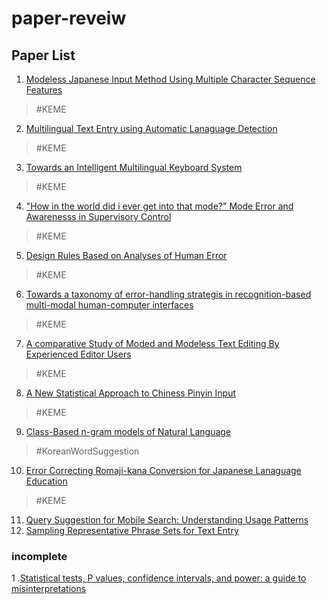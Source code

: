 # paper-reveiw

## Paper List
1. [Modeless Japanese Input Method Using Multiple Character Sequence Features](https://github.com/pinetree408/paper-reveiw/blob/master/modeless-japanese-input-method-using-multiple-character-sequence-features.md)
  > #KEME
2. [Multilingual Text Entry using Automatic Lanaguage Detection](https://github.com/pinetree408/paper-reveiw/blob/master/multilingual-text-entry-using-automatic-language-detection.md)
  > #KEME
3. [Towards an Intelligent Multilingual Keyboard System](https://github.com/pinetree408/paper-reveiw/blob/master/towards-an-intelligent-multilingual-keyboard-system.md)
  > #KEME
4. ["How in the world did i ever get into that mode?" Mode Error and Awarenesss in Supervisory Control](https://github.com/pinetree408/paper-reveiw/blob/master/how-in-the-world-did-i-ever-gt-into-that-mode.md)
  > #KEME
5. [Design Rules Based on Analyses of Human Error](https://github.com/pinetree408/paper-reveiw/blob/master/design-rules-based-on-analyses-of-human-error.md)
  > #KEME
6. [Towards a taxonomy of error-handling strategis in recognition-based multi-modal human-computer interfaces](https://github.com/pinetree408/paper-reveiw/blob/master/towards-a-taxonomy-of-error-handling-startegis-in-recognitions-based-multi-modal-human-computer-interfaces.md)
  > #KEME
7. [A comparative Study of Moded and Modeless Text Editing By Experienced Editor Users](https://github.com/pinetree408/paper-reveiw/blob/master/a-comparative-study-of-moded-and-modeless-text-editing-by-experienced-editor-users.md)
  > #KEME 
8. [A New Statistical Approach to Chiness Pinyin Input](https://github.com/pinetree408/paper-reveiw/blob/master/a-new-statistical-approach-to-chiness-pinyin-input.md)
  > #KEME
9. [Class-Based n-gram models of Natural Language](https://github.com/pinetree408/paper-reveiw/blob/master/class-based-n-gram-models-of-natura-language.md)
  > #KoreanWordSuggestion
10. [Error Correcting Romaji-kana Conversion for Japanese Lanaguage Education](https://github.com/pinetree408/paper-reveiw/blob/master/error-correcting-romaji-kana-conversion-for-japanese-lanaguage-education.md)
  > #KEME
11. [Query Suggestion for Mobile Search: Understanding Usage Patterns](https://github.com/pinetree408/paper-reveiw/blob/master/query-suggestions-for-mobile-search-understanding-usage-patterns.md)
12. [Sampling Representative Phrase Sets for Text Entry](https://github.com/pinetree408/paper-reveiw/blob/master/sampling-representative-phrase-sets-for-text-entry.md)

### incomplete
1 .[Statistical tests, P values, confidence intervals, and power: a guide to misinterpretations](https://github.com/pinetree408/paper-reveiw/blob/master/statistical-tests-p-values-confidence-intervals-and-power-a-guide-to-misinterpretations.md)
